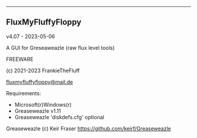 ----------------------------------------
FluxMyFluffyFloppy
----------------------------------------
v4.07 - 2023-05-06

A GUI for Greseaweazle (raw flux level tools)

FREEWARE

(c) 2021-2023 FrankieTheFluff

fluxmyfluffyfloppy@mail.de

Requirements: 
- Microsoft(r)Windows(r) 
- Greaseweazle v1.11
- Greaseweazle 'diskdefs.cfg' optional

Greaseweazle (c) Keir Fraser
https://github.com/keirf/Greaseweazle
